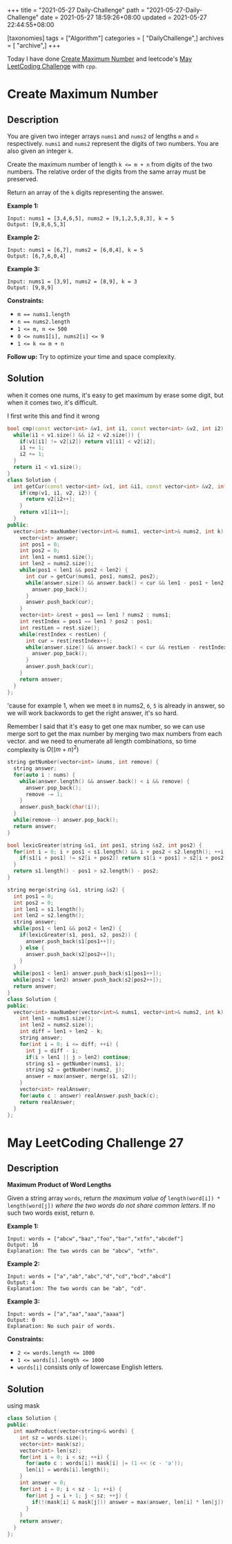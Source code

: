 +++
title = "2021-05-27 Daily-Challenge"
path = "2021-05-27-Daily-Challenge"
date = 2021-05-27 18:59:26+08:00
updated = 2021-05-27 22:44:55+08:00

[taxonomies]
tags = ["Algorithm"]
categories = [ "DailyChallenge",]
archives = [ "archive",]
+++

Today I have done [Create Maximum Number](https://leetcode.com/problems/create-maximum-number/) and leetcode's [May LeetCoding Challenge](https://leetcode.com/explore/challenge/card/may-leetcoding-challenge-2021/601/week-4-may-22nd-may-28th/3757/) with `cpp`.

<!-- more -->

# Create Maximum Number

## Description

You are given two integer arrays `nums1` and `nums2` of lengths `m` and `n` respectively. `nums1` and `nums2` represent the digits of two numbers. You are also given an integer `k`.

Create the maximum number of length `k <= m + n` from digits of the two numbers. The relative order of the digits from the same array must be preserved.

Return an array of the `k` digits representing the answer.

 

**Example 1:**

```
Input: nums1 = [3,4,6,5], nums2 = [9,1,2,5,8,3], k = 5
Output: [9,8,6,5,3]
```

**Example 2:**

```
Input: nums1 = [6,7], nums2 = [6,0,4], k = 5
Output: [6,7,6,0,4]
```

**Example 3:**

```
Input: nums1 = [3,9], nums2 = [8,9], k = 3
Output: [9,8,9]
```

 

**Constraints:**

- `m == nums1.length`
- `n == nums2.length`
- `1 <= m, n <= 500`
- `0 <= nums1[i], nums2[i] <= 9`
- `1 <= k <= m + n`

 

**Follow up:** Try to optimize your time and space complexity.

## Solution

when it comes one nums, it's easy to get maximum by erase some digit, but when it comes two, it's difficult.

I first write this and find it wrong

``` cpp
bool cmp(const vector<int> &v1, int i1, const vector<int> &v2, int i2) {
  while(i1 < v1.size() && i2 < v2.size()) {
    if(v1[i1] != v2[i2]) return v1[i1] < v2[i2];
    i1 += 1;
    i2 += 1;
  }
  return i1 < v1.size();
}
class Solution {
  int getCur(const vector<int> &v1, int &i1, const vector<int> &v2, int &i2) {
    if(cmp(v1, i1, v2, i2)) {
      return v2[i2++];
    }
    return v1[i1++];
  }
public:
  vector<int> maxNumber(vector<int>& nums1, vector<int>& nums2, int k) {
    vector<int> answer;
    int pos1 = 0;
    int pos2 = 0;
    int len1 = nums1.size();
    int len2 = nums2.size();
    while(pos1 < len1 && pos2 < len2) {
      int cur = getCur(nums1, pos1, nums2, pos2);
      while(answer.size() && answer.back() < cur && len1 - pos1 + len2 - pos2 + answer.size() >= k) {
        answer.pop_back();
      }
      answer.push_back(cur);
    }
    vector<int> &rest = pos1 == len1 ? nums2 : nums1;
    int restIndex = pos1 == len1 ? pos2 : pos1;
    int restLen = rest.size();
    while(restIndex < restLen) {
      int cur = rest[restIndex++];
      while(answer.size() && answer.back() < cur && restLen - restIndex + answer.size() >= k) {
        answer.pop_back();
      }
      answer.push_back(cur);
    }
    return answer;
  }
};
```

'cause for example 1, when we meet `8` in nums2, `6`, `5` is already in answer, so we will work backwords to get the right answer, it's so hard.

Remember I said that it's easy to get one max number, so we can use merge sort to get the max number by merging two max numbers from each vector. and we need to enumerate all length combinations, so time complexity is $O((m+n)^2)$

``` cpp
string getNumber(vector<int> &nums, int remove) {
  string answer;
  for(auto i : nums) {
    while(answer.length() && answer.back() < i && remove) {
      answer.pop_back();
      remove -= 1;
    }
    answer.push_back(char(i));
  }
  while(remove--) answer.pop_back();
  return answer;
}

bool lexicGreater(string &s1, int pos1, string &s2, int pos2) {
  for(int i = 0; i + pos1 < s1.length() && i + pos2 < s2.length(); ++i) {
    if(s1[i + pos1] != s2[i + pos2]) return s1[i + pos1] > s2[i + pos2];
  }
  return s1.length() - pos1 > s2.length() - pos2;
}

string merge(string &s1, string &s2) {
  int pos1 = 0;
  int pos2 = 0;
  int len1 = s1.length();
  int len2 = s2.length();
  string answer;
  while(pos1 < len1 && pos2 < len2) {
    if(lexicGreater(s1, pos1, s2, pos2)) {
      answer.push_back(s1[pos1++]);
    } else {
      answer.push_back(s2[pos2++]);
    }
  }
  while(pos1 < len1) answer.push_back(s1[pos1++]);
  while(pos2 < len2) answer.push_back(s2[pos2++]);
  return answer;
}
class Solution {
public:
  vector<int> maxNumber(vector<int>& nums1, vector<int>& nums2, int k) {
    int len1 = nums1.size();
    int len2 = nums2.size();
    int diff = len1 + len2 - k;
    string answer;
    for(int i = 0; i <= diff; ++i) {
      int j = diff - i;
      if(i > len1 || j > len2) continue;
      string s1 = getNumber(nums1, i);
      string s2 = getNumber(nums2, j);
      answer = max(answer, merge(s1, s2));
    }
    vector<int> realAnswer;
    for(auto c : answer) realAnswer.push_back(c);
    return realAnswer;
  }
};
```

# May LeetCoding Challenge 27

## Description

**Maximum Product of Word Lengths**

Given a string array `words`, return *the maximum value of* `length(word[i]) * length(word[j])` *where the two words do not share common letters*. If no such two words exist, return `0`.

 

**Example 1:**

```
Input: words = ["abcw","baz","foo","bar","xtfn","abcdef"]
Output: 16
Explanation: The two words can be "abcw", "xtfn".
```

**Example 2:**

```
Input: words = ["a","ab","abc","d","cd","bcd","abcd"]
Output: 4
Explanation: The two words can be "ab", "cd".
```

**Example 3:**

```
Input: words = ["a","aa","aaa","aaaa"]
Output: 0
Explanation: No such pair of words.
```

 

**Constraints:**

- `2 <= words.length <= 1000`
- `1 <= words[i].length <= 1000`
- `words[i]` consists only of lowercase English letters.

## Solution

using mask

``` cpp
class Solution {
public:
  int maxProduct(vector<string>& words) {
    int sz = words.size();
    vector<int> mask(sz);
    vector<int> len(sz);
    for(int i = 0; i < sz; ++i) {
      for(auto c : words[i]) mask[i] |= (1 << (c - 'a'));
      len[i] = words[i].length();
    }
    int answer = 0;
    for(int i = 0; i < sz - 1; ++i) {
      for(int j = i + 1; j < sz; ++j) {
        if(!(mask[i] & mask[j])) answer = max(answer, len[i] * len[j]);
      }
    }
    return answer;
  }
};
```
